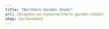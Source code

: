 ```yaml
---
title: "Northern Garden Sheds"
url: /blaydon-on-tyne/northern-garden-sheds/
shop: Gartenmöbel
---
```

